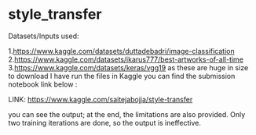 # style_transfer
Datasets/Inputs used:

1.https://www.kaggle.com/datasets/duttadebadri/image-classification
2.https://www.kaggle.com/datasets/ikarus777/best-artworks-of-all-time
3.https://www.kaggle.com/datasets/keras/vgg19
as these are huge in size to download I have run the files in Kaggle you can find the submission notebook link below :


LINK: https://www.kaggle.com/saitejabojja/style-transfer


you can see the output; at the end, the limitations are also provided.
Only two training iterations are done, so the output is ineffective. 
